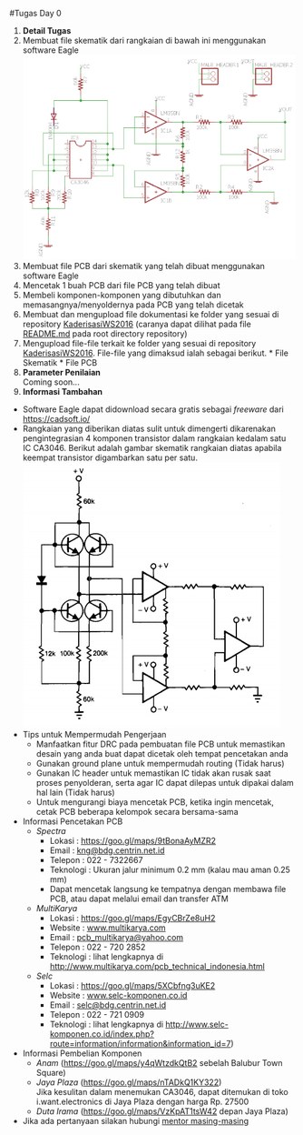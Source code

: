 #Tugas Day 0
1. **Detail Tugas**
  1. Membuat file skematik dari rangkaian di bawah ini menggunakan software Eagle<br  />
  ![circuit 1](https://github.com/WorkshopHMEITB/KaderisasiWS2016/blob/master/assets/images/circuit2.PNG)
  2. Membuat file PCB dari skematik yang telah dibuat menggunakan software Eagle
  3. Mencetak 1 buah PCB dari file PCB yang telah dibuat
  4. Membeli komponen-komponen yang dibutuhkan dan memasangnya/menyoldernya pada PCB yang telah dicetak
  5. Membuat dan mengupload file dokumentasi ke folder yang sesuai di repository [KaderisasiWS2016](https://github.com/WorkshopHMEITB/KaderisasiWS2016) (caranya dapat dilihat pada file [README.md](https://github.com/WorkshopHMEITB/KaderisasiWS2016/blob/master/README.md) pada root directory repository)
  6. Mengupload file-file terkait ke folder yang sesuai di repository [KaderisasiWS2016](https://github.com/WorkshopHMEITB/KaderisasiWS2016). File-file yang dimaksud ialah sebagai berikut.
    * File Skematik
    * File PCB
2. **Parameter Penilaian**<br  />
  Coming soon...
3. **Informasi Tambahan**
  * Software Eagle dapat didownload secara gratis sebagai *freeware* dari https://cadsoft.io/
  * Rangkaian yang diberikan diatas sulit untuk dimengerti dikarenakan pengintegrasian 4 komponen transistor dalam rangkaian kedalam satu IC CA3046. Berikut adalah gambar skematik rangkaian diatas apabila keempat transistor digambarkan satu per satu. <br  />
  ![circuit 2](https://github.com/WorkshopHMEITB/KaderisasiWS2016/blob/master/assets/images/circuit.PNG)
  * Tips untuk Mempermudah Pengerjaan
    * Manfaatkan fitur DRC pada pembuatan file PCB untuk memastikan desain yang anda buat dapat dicetak oleh tempat pencetakan anda
    * Gunakan ground plane untuk mempermudah routing (Tidak harus)
    * Gunakan IC header untuk memastikan IC tidak akan rusak saat proses penyolderan, serta agar IC dapat dilepas untuk dipakai dalam hal lain (Tidak harus)
    * Untuk mengurangi biaya mencetak PCB, ketika ingin mencetak, cetak PCB beberapa kelompok secara bersama-sama
  * Informasi Pencetakan PCB
    * *Spectra* 
      * Lokasi : https://goo.gl/maps/9tBonaAyMZR2
      * Email : kng@bdg.centrin.net.id
      * Telepon : 022 - 7322667
      * Teknologi : Ukuran jalur minimum 0.2 mm (kalau mau aman 0.25 mm)
      * Dapat mencetak langsung ke tempatnya dengan membawa file PCB, atau dapat melalui email dan transfer ATM
    * *MultiKarya* 
      * Lokasi : https://goo.gl/maps/EgyCBrZe8uH2
      * Website : www.multikarya.com
      * Email : pcb_multikarya@yahoo.com
      * Telepon : 022 - 720 2852
      * Teknologi : lihat lengkapnya di http://www.multikarya.com/pcb_technical_indonesia.html
    * *Selc* 
      * Lokasi : https://goo.gl/maps/5XCbfng3uKE2
      * Website : www.selc-komponen.co.id
      * Email : selc@bdg.centrin.net.id
      * Telepon : 022 - 721 0909
      * Teknologi : lihat lengkapnya di http://www.selc-komponen.co.id/index.php?route=information/information&information_id=7)
  * Informasi Pembelian Komponen
    * *Anam* (https://goo.gl/maps/y4qWtzdkQtB2 sebelah Balubur Town Square)
    * *Jaya Plaza* (https://goo.gl/maps/nTADkQ1KY322)<br  />
    Jika kesulitan dalam menemukan CA3046, dapat ditemukan di toko i.want.electronics di Jaya Plaza dengan harga Rp. 27500
    * *Duta Irama* (https://goo.gl/maps/VzKpAT1tsW42 depan Jaya Plaza)
  * Jika ada pertanyaan silakan hubungi [mentor masing-masing](https://github.com/WorkshopHMEITB/KaderisasiWS2016/blob/master/KontakMentorCakruWS2016.csv)
